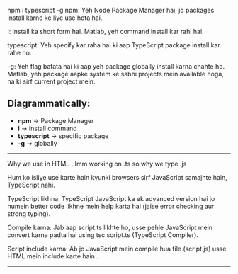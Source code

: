 

 npm i typescript -g
 npm: Yeh Node Package Manager hai, jo packages install karne ke liye use hota hai.

i: install ka short form hai. Matlab, yeh command install kar rahi hai.

typescript: Yeh specify kar raha hai ki aap TypeScript package install kar rahe ho.

-g: Yeh flag batata hai ki aap yeh package globally install karna chahte ho. Matlab, yeh package aapke system
 ke sabhi projects mein available hoga, na ki sirf current project mein.

## Diagrammatically:

- **npm** → Package Manager
- **i** → install command
- **typescript** → specific package
- **-g** → globally


---

Why we use  <script src="script.js"></script> in HTML . Imm working on .ts so why we type .js

Hum <script src="script.js"></script> ko isliye use karte hain kyunki browsers sirf JavaScript samajhte hain, TypeScript nahi.

TypeScript likhna: TypeScript JavaScript ka ek advanced version hai jo humein better code likhne mein help karta hai (jaise error checking aur strong typing).

Compile karna: Jab aap script.ts likhte ho, usse pehle JavaScript mein convert karna padta hai using tsc script.ts (TypeScript Compiler).

Script include karna: Ab jo JavaScript mein compile hua file (script.js) usse HTML mein include karte hain <script src="script.js"></script>.

---



